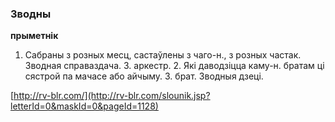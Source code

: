 ### Зводны
**прыметнік**

1. Сабраны з розных месц, састаўлены з чаго-н., з розных частак. Зводная справаздача. З. аркестр. 2. Які даводзіцца каму-н. братам ці сястрой па мачасе або айчыму. З. брат. Зводныя дзеці.

<a rel="author">[http://rv-blr.com/](http://rv-blr.com/slounik.jsp?letterId=0&maskId=0&pageId=1128)</a>
